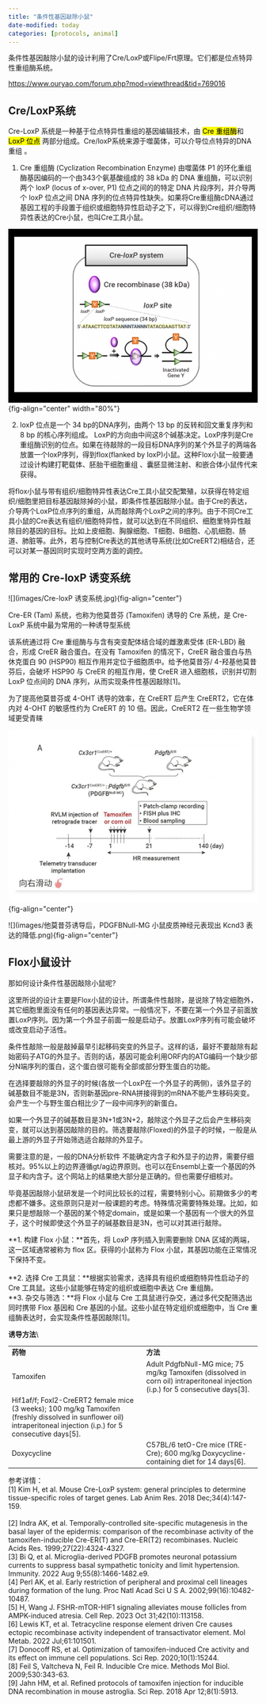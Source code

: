 ```yaml
---
title: "条件性基因敲除小鼠"
date-modified: today
categories: [protocols, animal]
---
```


条件性基因敲除小鼠的设计利用了Cre/LoxP或Flipe/Frt原理。它们都是位点特异性重组酶系统。

<https://www.ouryao.com/forum.php?mod=viewthread&tid=769016>

## Cre/LoxP系统

Cre-LoxP 系统是一种基于位点特异性重组的基因编辑技术，由 <mark>Cre 重组酶</mark>和<mark>LoxP 位点</mark> 两部分组成。Cre/loxP系统来源于噬菌体，可以介导位点特异的DNA重组 。

1. Cre 重组酶 (Cyclization Recombination Enzyme) 由噬菌体 P1 的环化重组酶基因编码的一个由343个氨基酸组成的 38 kDa 的 DNA 重组酶，可以识别两个 loxP (locus of x-over, P1) 位点之间的的特定 DNA 片段序列，并介导两个 loxP 位点之间 DNA 序列的位点特异性缺失。如果将Cre重组酶cDNA通过基因工程的手段置于组织或细胞特异性启动子之下，可以得到Cre组织/细胞特异性表达的Cre小鼠，也叫Cre工具小鼠。

![](images/Cre-LoxP.jpg){fig-align="center" width="80%"}

2. loxP 位点是一个 34 bp的DNA序列，由两个 13 bp 的反转和回文重复序列和 8 bp 的核心序列组成。 LoxP的方向由中间这8个碱基决定。LoxP序列是Cre重组酶识别的位点。如果在待敲除的一段目标DNA序列的某个外显子的两端各放置一个loxP序列，得到flox(flanked by loxP)小鼠。这种Flox小鼠一般要通过设计构建打靶载体、胚胎干细胞重组 、囊胚显微注射、和嵌合体小鼠传代来获得。

将flox小鼠与带有组织/细胞特异性表达Cre工具小鼠交配繁殖，以获得在特定组织/细胞里把目标基因敲除掉的小鼠，即条件性基因敲除小鼠。由于Cre的表达，介导两个LoxP位点序列的重组，从而敲除两个LoxP之间的序列。由于不同Cre工具小鼠的Cre表达有组织/细胞特异性，就可以达到在不同组织、细胞里特异性敲除目的基因的目标。比如上皮细胞、胸腺细胞、T细胞、B细胞、心肌细胞、肠道、肺脏等。此外，若与控制Cre表达的其他诱导系统(比如CreERT2)相结合，还可以对某一基因同时实现时空两方面的调控。

## 常用的 Cre-loxP 诱变系统

![](images/Cre-loxP 诱变系统.jpg){fig-align="center"}

Cre-ER (Tam) 系统，也称为他莫昔芬 (Tamoxifen) 诱导的 Cre 系统，是 Cre-LoxP 系统中最为常用的一种诱导型系统

该系统通过将 Cre 重组酶与与含有突变配体结合域的雌激素受体 (ER-LBD) 融合，形成 CreER 融合蛋白。在没有 Tamoxifen 的情况下，CreER 融合蛋白与热休克蛋白 90 (HSP90) 相互作用并定位于细胞质中。给予他莫昔芬/ 4-羟基他莫昔芬后，会破坏 HSP90 与 CreER 的相互作用，使 CreER 进入细胞核，识别并切割 LoxP 位点间的 DNA 序列，从而实现条件性基因敲除\[1\]。

为了提高他莫昔芬或 4-OHT 诱导的效率，在 CreERT 后产生 CreERT2，它在体内对 4-OHT 的敏感性约为 CreERT 的 10 倍。因此，CreERT2 在一些生物学领域更受青睐

![](images/Cre-ERT小鼠模型的构建.png){fig-align="center"}

![](images/他莫昔芬诱导后，PDGFBNull-MG 小鼠皮质神经元表现出 Kcnd3 表达的降低.png){fig-align="center"}

## Flox小鼠设计

那如何设计条件性基因敲除小鼠呢?

这里所说的设计主要是Flox小鼠的设计。所谓条件性敲除，是说除了特定细胞外，其它细胞里面没有任何的基因表达异常。一般情况下，不要在第一个外显子前面放置LoxP序列。因为第一个外显子前面一般是启动子。放置LoxP序列有可能会破坏或改变启动子活性。

条件性敲除一般是敲掉最早引起移码突变的外显子。这样的话，最好不要敲除有起始密码子ATG的外显子。否则的话，基因可能会利用ORF内的ATG编码一个缺少部分N端序列的蛋白，这个蛋白很可能有全部或部分野生蛋白的功能。

在选择要敲除的外显子的时候(各放一个LoxP在一个外显子的两侧)，该外显子的碱基数目不能是3N，否则新基因pre-RNA拼接得到的mRNA不能产生移码突变。会产生一个与野生蛋白相比少了一段中间序列的新蛋白。

如果一个外显子的碱基数目是3N+1或3N+2，敲除这个外显子之后会产生移码突变，就可以达到基因敲除的目的。筛选要敲除(Floxed)的外显子的时候，一般是从最上游的外显子开始筛选适合敲除的外显子。

需要注意的是，一般的DNA分析软件 不能确定内含子和外显子的边界，需要仔细核对。95%以上的边界遵循gt/ag边界原则。也可以在Ensembl上查一个基因的外显子和内含子。这个网站上的结果绝大部分是正确的。但也需要仔细核对。

毕竟基因敲除小鼠研发是一个时间比较长的过程，需要特别小心。前期做多少的考虑都不嫌多。这些原则只是对一般课题的考虑。特殊情况需要特殊处理。比如，如果只是想敲除一个基因的某个特定domain，或是如果一个基因有一个很大的外显子，这个时候即使这个外显子的碱基数目是3N，也可以对其进行敲除。

**1. 构建 Flox 小鼠：**首先，将 LoxP 序列插入到需要删除 DNA 区域的两端，这一区域通常被称为 flox 区。获得的小鼠称为 Flox 小鼠，其基因功能在正常情况下保持不变。\
\
**2. 选择 Cre 工具鼠：**根据实验需求，选择具有组织或细胞特异性启动子的 Cre 工具鼠。这些小鼠能够在特定的组织或细胞中表达 Cre 重组酶。\
**3. 杂交与筛选：**将 Flox 小鼠与 Cre 工具鼠进行杂交，通过多代交配筛选出同时携带 Flox 基因和 Cre 基因的小鼠。这些小鼠在特定组织或细胞中，当 Cre 重组酶表达时，会实现条件性基因敲除\[1\]。

**诱导方法**\

|                                                                                                                                                                       |                                                                                                                                   |
| --------------------------------------------------------------------------------------------------------------------------------------------------------------------- | --------------------------------------------------------------------------------------------------------------------------------- |
| **药物**                                                                                                                                                                | **方法**                                                                                                                            |
| Tamoxifen                                                                                                                                                             | Adult PdgfbNull-MG mice; 75 mg/kg Tamoxifen (dissolved in corn oil) intraperitoneal injection (i.p.) for 5 consecutive days\[3\]. |
| Hif1af/f; Foxl2-CreERT2 female mice (3 weeks); 100 mg/kg Tamoxifen (freshly dissolved in sunflower oil) intraperitoneal injection (i.p.) for 5 consecutive days\[5\]. |                                                                                                                                   |
| Doxycycline                                                                                                                                                           | C57BL/6 tetO-Cre mice (TRE-Cre); 600 mg/kg Doxycycline-containing diet for 14 days\[6\].                                          |

参考详情：\
\[1\] Kim H, et al. Mouse Cre-LoxP system: general principles to determine tissue-specific roles of target genes. Lab Anim Res. 2018 Dec;34(4):147-159.\
\
\[2\] Indra AK, et al. Temporally-controlled site-specific mutagenesis in the basal layer of the epidermis: comparison of the recombinase activity of the tamoxifen-inducible Cre-ER(T) and Cre-ER(T2) recombinases. Nucleic Acids Res. 1999;27(22):4324-4327.\
\[3\] Bi Q, et al. Microglia-derived PDGFB promotes neuronal potassium currents to suppress basal sympathetic tonicity and limit hypertension. Immunity. 2022 Aug 9;55(8):1466-1482.e9.\
\[4\] Perl AK, et al. Early restriction of peripheral and proximal cell lineages during formation of the lung. Proc Natl Acad Sci U S A. 2002;99(16):10482-10487.\
\[5\] H, Wang J. FSHR-mTOR-HIF1 signaling alleviates mouse follicles from AMPK-induced atresia. Cell Rep. 2023 Oct 31;42(10):113158.\
\[6\] Lewis KT, et al. Tetracycline response element driven Cre causes ectopic recombinase activity independent of transactivator element. Mol Metab. 2022 Jul;61:101501.\
\[7\] Donocoff RS, et al. Optimization of tamoxifen-induced Cre activity and its effect on immune cell populations. Sci Rep. 2020;10(1):15244.\
\[8\] Feil S, Valtcheva N, Feil R. Inducible Cre mice. Methods Mol Biol. 2009;530:343-63.\
\[9\] Jahn HM, et al. Refined protocols of tamoxifen injection for inducible DNA recombination in mouse astroglia. Sci Rep. 2018 Apr 12;8(1):5913.
